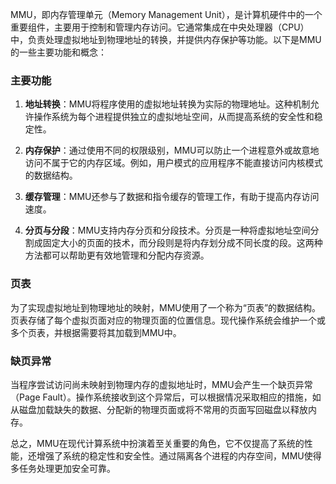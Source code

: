 MMU，即内存管理单元（Memory Management Unit），是计算机硬件中的一个重要组件，主要用于控制和管理内存访问。它通常集成在中央处理器（CPU）中，负责处理虚拟地址到物理地址的转换，并提供内存保护等功能。以下是MMU的一些主要功能和概念：

### 主要功能

1. **地址转换**：MMU将程序使用的虚拟地址转换为实际的物理地址。这种机制允许操作系统为每个进程提供独立的虚拟地址空间，从而提高系统的安全性和稳定性。

2. **内存保护**：通过使用不同的权限级别，MMU可以防止一个进程意外或故意地访问不属于它的内存区域。例如，用户模式的应用程序不能直接访问内核模式的数据结构。

3. **缓存管理**：MMU还参与了数据和指令缓存的管理工作，有助于提高内存访问速度。

4. **分页与分段**：MMU支持内存分页和分段技术。分页是一种将虚拟地址空间分割成固定大小的页面的技术，而分段则是将内存划分成不同长度的段。这两种方法都可以帮助更有效地管理和分配内存资源。

### 页表

为了实现虚拟地址到物理地址的映射，MMU使用了一个称为“页表”的数据结构。页表存储了每个虚拟页面对应的物理页面的位置信息。现代操作系统会维护一个或多个页表，并根据需要将其加载到MMU中。

### 缺页异常

当程序尝试访问尚未映射到物理内存的虚拟地址时，MMU会产生一个缺页异常（Page Fault）。操作系统接收到这个异常后，可以根据情况采取相应的措施，如从磁盘加载缺失的数据、分配新的物理页面或将不常用的页面写回磁盘以释放内存。

总之，MMU在现代计算系统中扮演着至关重要的角色，它不仅提高了系统的性能，还增强了系统的稳定性和安全性。通过隔离各个进程的内存空间，MMU使得多任务处理更加安全可靠。